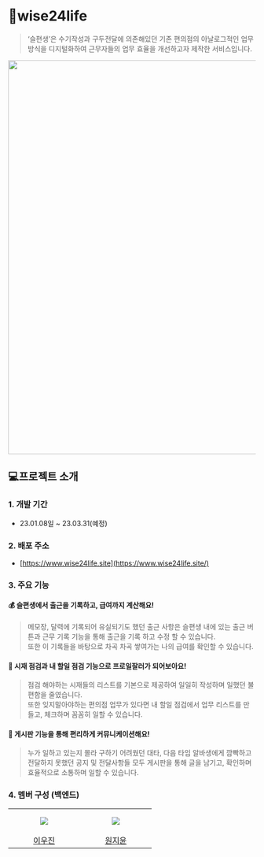 # 🏪wise24life
> ‘슬편생’은 수기작성과 구두전달에 의존해있던 기존 편의점의 아날로그적인 업무 방식을 디지털화하여 근무자들의 업무 효율을 개선하고자 제작한 서비스입니다. 
<p align="center">
<img src = "https://user-images.githubusercontent.com/78727847/226090738-44b5096c-28db-4ac7-adb7-f04d1bec551f.png" width="800px"/>
 </p>

## 💻프로젝트 소개
### 1. 개발 기간
* 23.01.08일 ~ 23.03.31(예정)
### 2. 배포 주소 
 - [https://www.wise24life.site](https://www.wise24life.site/)
### 3. 주요 기능
#### 💰 슬편생에서 출근을 기록하고, 급여까지 계산해요!
> 메모장, 달력에 기록되어 유실되기도 했던 출근 사항은 슬편생 내에 있는 출근 버튼과 근무 기록 기능을 통해 출근을 기록 하고 수정 할 수 있습니다. <br>
> 또한 이 기록들을 바탕으로 차곡 차곡 쌓여가는 나의 급여를 확인할 수 있습니다.
#### 📝 시재 점검과 내 할일 점검 기능으로 프로일잘러가 되어보아요!
> 점검 해야하는 시재들의 리스트를 기본으로 제공하여 일일히 작성하며 일했던 불편함을 줄였습니다. <br>
> 또한 잊지말아야하는 편의점 업무가 있다면 내 할일 점검에서 업무 리스트를 만들고, 체크하며 꼼꼼히 일할 수 있습니다.
#### 💬 게시판 기능을 통해 편리하게 커뮤니케이션해요!
> 누가 일하고 있는지 몰라 구하기 어려웠던 대타, 다음 타임 알바생에게 깜빡하고 전달하지 못했던 공지 및 전달사항들 모두 게시판을 통해 글을 남기고, 확인하며 효율적으로 소통하며 일할 수 있습니다.
### 4. 멤버 구성 (백엔드)

<table>
  <tr height="50px">
    <td align="center" width="130px">
      <img src="https://avatars.githubusercontent.com/u/96921128?v=4" />
    </td>
    <td align="center" width="130px">
      <img src="https://avatars.githubusercontent.com/u/78727847?v=4" />
    </td>
  </tr>  
  <tr>
    <td align="center">
      <a href="https://github.com/woozxn">이우진</a>
    </td>
    <td align="center">
      <a href="https://github.com/">원지윤</a>
    </td>
  </tr>
</table>

